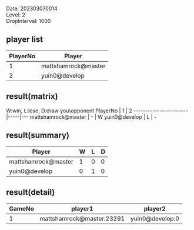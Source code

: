Date: 202303070014  
Level: 2  
DropInterval: 1000  
## player list
PlayerNo  |  Player
----------|---------------------
1         |  mattshamrock@master
2         |  yuin0@develop
## result(matrix)
W:win, L:lose, D:draw
you\opponent PlayerNo  |  1  |  2
-----------------------|-----|---
mattshamrock@master    |  -  |  W
yuin0@develop          |  L  |  -
## result(summary)
Player               |  W  |  L  |  D
---------------------|-----|-----|---
mattshamrock@master  |  1  |  0  |  0
yuin0@develop        |  0  |  1  |  0
## result(detail)
GameNo  |  player1                    |  player2
--------|-----------------------------|-----------------
1       |  mattshamrock@master:23291  |  yuin0@develop:0
